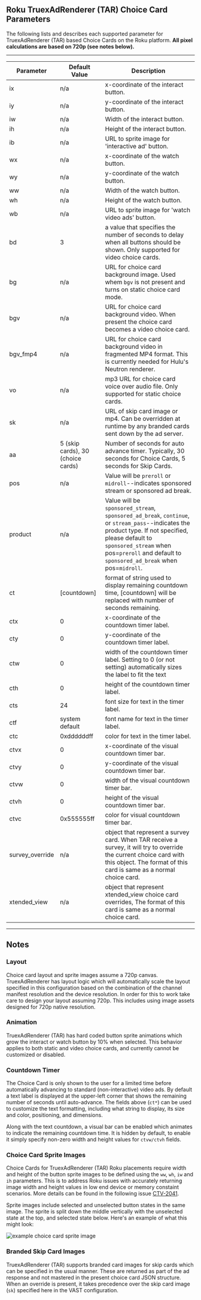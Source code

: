 ## Roku TruexAdRenderer (TAR) Choice Card Parameters

The following lists and describes each supported parameter for TruexAdRenderer (TAR) based Choice Cards on the Roku platform.  **All pixel calculations are based on 720p (see notes below).**

---

| Parameter | Default Value | Description |
| ------------- | ------------- | ------------- |
| ix | n/a | x-coordinate of the interact button. |
| iy | n/a | y-coordinate of the interact button. |
| iw | n/a | Width of the interact button. |
| ih | n/a | Height of the interact button. |
| ib | n/a | URL to sprite image for 'interactive ad' button. |
| wx | n/a | x-coordinate of the watch button. |
| wy | n/a | y-coordinate of the watch button. |
| ww | n/a | Width of the watch button. |
| wh | n/a | Height of the watch button. |
| wb | n/a | URL to sprite image for 'watch video ads' button. |
| bd | 3 | a value that specifies the number of seconds to delay when all buttons should be shown.  Only supported for video choice cards. |
| bg | n/a | URL for choice card background image. Used whem `bgv` is not present and turns on static choice card mode. |
| bgv | n/a | URL for choice card background video. When present the choice card becomes a video choice card. |
| bgv_fmp4 | n/a | URL for choice card background video in fragmented MP4 format.  This is currently needed for Hulu's Neutron renderer. |
| vo | n/a | mp3 URL for choice card voice over audio file. Only supported for static choice cards. |
| sk | n/a | URL of skip card image or mp4. Can be overridden at runtime by any branded cards sent down by the ad server. |
| aa | 5 (skip cards), 30 (choice cards) | Number of seconds for auto advance timer. Typically, 30 seconds for Choice Cards, 5 seconds for Skip Cards. |
| pos | n/a | Value will be `preroll` or `midroll`--indicates sponsored stream or sponsored ad break. |
| product | n/a | Value will be `sponsored_stream`, `sponsored_ad_break`, `continue`, or `stream_pass`--indicates the product type.  If not specified, please default to `sponsored_stream` when pos=`preroll` and default to `sponsored_ad_break` when pos=`midroll`. |
| ct | [countdown] | format of string used to display remaining countdown time, [countdown] will be replaced with number of seconds remaining. |
| ctx | 0 | x-coordinate of the countdown timer label. |
| cty | 0 | y-coordinate of the countdown timer label. |
| ctw | 0 | width of the countdown timer label. Setting to 0 (or not setting) automatically sizes the label to fit the text |
| cth | 0 | height of the countdown timer label. |
| cts | 24 | font size for text in the timer label. |
| ctf | system default | font name for text in the timer label. |
| ctc | 0xddddddff | color for text in the timer label. |
| ctvx | 0 | x-coordinate of the visual countdown timer bar. |
| ctvy | 0 | y-coordinate of the visual countdown timer bar. |
| ctvw | 0 | width of the visual countdown timer bar. |
| ctvh | 0 | height of the visual countdown timer bar. |
| ctvc | 0x555555ff | color for visual countdown timer bar. |
| survey_override | n/a | object that represent a survey card. When TAR receive a survey, it will try to override the current choice card with this object. The format of this card is same as a normal choice card. |
| xtended_view | n/a | object that represent xtended_view choice card overrides, The format of this card is same as a normal choice card. |

---

## Notes

### Layout

Choice card layout and sprite images assume a 720p canvas. TruexAdRenderer has layout logic which will automatically scale the layout specified in this configuration based on the combination of the channel manifest resolution and the device resolution. In order for this to work take care to design your layout assuming 720p. This includes using image assets designed for 720p native resolution.

### Animation

TruexAdRenderer (TAR) has hard coded button sprite animations which grow the interact or watch button by 10% when selected. This behavior applies to both static and video choice cards, and currently cannot be customized or disabled.

### Countdown Timer

The Choice Card is only shown to the user for a limited time before automatically advancing to standard (non-interactive) video ads. By default a text label is displayed at the upper-left corner that shows the remaining number of seconds until auto-advance. The fields above (`ct*`) can be used to customize the text formatting, including what string to display, its size and color, positioning, and dimensions.

Along with the text countdown, a visual bar can be enabled which animates to indicate the remaining countdown time. It is hidden by default, to enable it simply specify non-zero width and height values for `ctvw/ctvh` fields.

### Choice Card Sprite Images

Choice Cards for TruexAdRenderer (TAR) Roku placements require width and height of the button sprite images to be defined using the `ww`, `wh`, `iw` and `ih` parameters. This is to address Roku issues with accurately returning image width and height values in low end device or memory constaint scenarios. More details can be found in the following issue [CTV-2041](https://truextech.atlassian.net/browse/CTV-2041).

Sprite images include selected and unselected button states in the same image. The sprite is split down the middle vertically with the unselected state at the top, and selected state below. Here's an example of what this might look:

![example choice card sprite image](http://ctv.truex.com/docs/example_choice_card_sprite.png)

### Branded Skip Card Images

TruexAdRenderer (TAR) supports branded card images for skip cards which can be specified in the usual manner. These are returned as part of the ad response and not mastered in the present choice card JSON structure. When an override is present, it takes precedence over the skip card image (`sk`) specified here in the VAST configuration.
